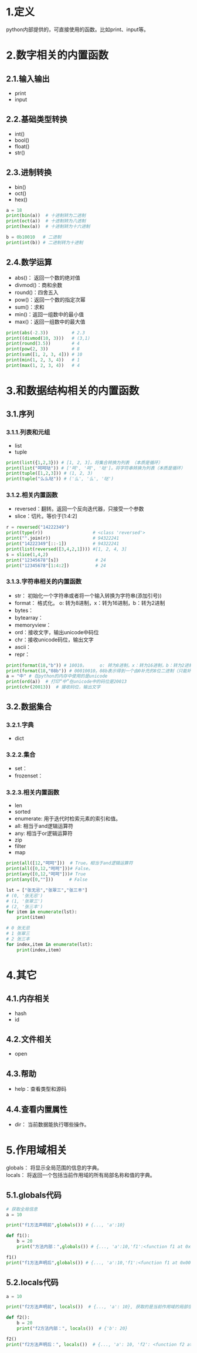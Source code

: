 # 1.定义
python内部提供的，可直接使用的函数。比如print、input等。
# 2.数字相关的内置函数
## 2.1.输入输出
- print
- input
## 2.2.基础类型转换
- int()
- bool()
- float()
- str()
## 2.3.进制转换
- bin()
- oct()
- hex()

```python
a = 18
print(bin(a))  # 十进制转为二进制
print(oct(a))  # 十进制转为八进制
print(hex(a))  # 十进制转为十六进制

b = 0b10010   # 二进制
print(int(b)) # 二进制转为十进制
```
## 2.4.数学运算
- abs()： 返回一个数的绝对值
- divmod()：商和余数
- round()：四舍五入
- pow()：返回一个数的指定次幂
- sum()：求和
- min()：返回一组数中的最小值
- max()：返回一组数中的最大值
```python
print(abs(-2.3))         # 2.3
print((divmod(10, 3)))   # (3,1)
print(round(3.5))        # 4
print(pow(2, 3))         # 8
print(sum([1, 2, 3, 4])) # 10
print(min(1, 2, 3, 4))   # 1
print(max(1, 2, 3, 4))   # 4
```
# 3.和数据结构相关的内置函数
## 3.1.序列
### 3.1.1.列表和元组
- list
- tuple
```python
print(list({1,2,3})) # [1, 2, 3]。将集合转换为列表 （本质是循环）
print(list("呵呵哒")) # ['呵', '呵', '哒']。将字符串转换为列表（本质是循环）
print(tuple([1,2,3])) # (1, 2, 3)
print(tuple("么么哒")) # ('么', '么', '哒')
```
### 3.1.2.相关内置函数
- reversed：翻转。返回一个反向迭代器，只接受一个参数
- slice：切片。等价于[1:4:2]
```python
r = reversed("14222349")
print(type(r))                   # <class 'reversed'>
print("".join(r))                # 94322241
print("14222349"[::-1])          # 94322241
print(list(reversed([3,4,2,1]))) #[1, 2, 4, 3]
s = slice(1,4,2)
print("12345678"[s])              # 24
print("12345678"[1:4:2])          # 24
```
### 3.1.3.字符串相关的内置函数
- str： 初始化一个字符串或者将一个输入转换为字符串(添加引号))
- format： 格式化。 o: 转为8进制，x：转为16进制，b：转为2进制
- bytes：
- bytearray：
- memoryview：
- ord：接收文字，输出unicode中码位
- chr：接收unicode码位，输出文字
- ascii：
- repr：
```python
print(format(18,"b")) # 10010。     o: 转为8进制，x：转为16进制，b：转为2进制
print(format(18,"08b")) # 00010010。08b表示得到一个由0补充的8位二进制（只能补齐不能切割）
a = "中" # 在python的内存中使用的是unicode
print(ord(a))  # 打印“中”在unicode中的码位是20013
print(chr(20013))  # 接收码位，输出文字
```
## 3.2.数据集合
### 3.2.1.字典
- dict
### 3.2.2.集合
- set：
- frozenset：
### 3.2.3.相关内置函数
- len
- sorted
- enumerate: 用于迭代时检索元素的索引和值。
- all: 相当于and逻辑运算符
- any: 相当于or逻辑运算符
- zip
- filter
- map
```python
print(all([12,"呵呵"]))  # True。相当于and逻辑运算符
print(all([0,12,"呵呵"]))# False。
print(any([0,12,"呵呵"]))# True
print(any([0,""]))      # False

lst = ["张无忌","张翠三","张三丰"]
# (0, '张无忌')
# (1, '张翠三')
# (2, '张三丰')
for item in enumerate(lst):
    print(item)

# 0 张无忌
# 1 张翠三
# 2 张三丰
for index,item in enumerate(lst):
    print(index,item)
```
# 4.其它
## 4.1.内存相关
- hash
- id
## 4.2.文件相关
- open
## 4.3.帮助
- help：查看类型和源码
## 4.4.查看内置属性
- dir： 当前数据能执行哪些操作。
# 5.作用域相关
globals： 将显示全局范围的信息的字典。 </br>
locals： 将返回一个包括当前作用域的所有局部名称和值的字典。</br>
## 5.1.globals代码
```python
# 获取全局信息
a = 10

print("f1方法声明前",globals()) # {..., 'a':10}

def f1():
    b = 20
    print("方法内部：",globals()) # {..., 'a':10,'f1':<function f1 at 0x0000026A0A133E20>}

f1()
print("f1方法声明后",globals()) # {..., 'a':10,'f1':<function f1 at 0x0000026A0A133E20>}
```
## 5.2.locals代码
```python
a = 10

print("f2方法声明前", locals())  # {..., 'a': 10}, 获取的是当前作用域的局部信息

def f2():
    b = 20
    print("f2方法内部：", locals())  # {'b': 20}

f2()
print("f2方法声明后：", locals())  # {..., 'a': 10, 'f2': <function f2 at 0x0000010890B03E20>
```